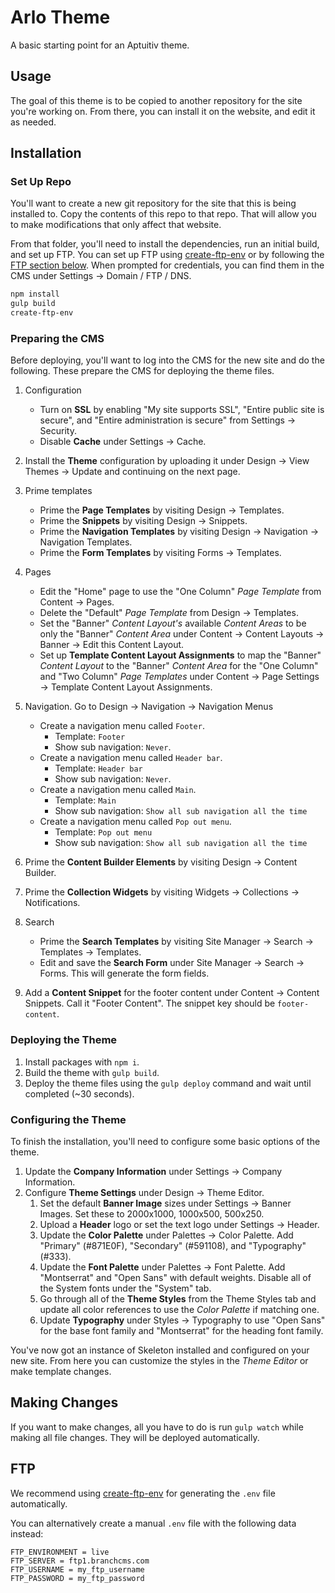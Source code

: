 # Arlo Theme

A basic starting point for an Aptuitiv theme.

## Usage

The goal of this theme is to be copied to another repository for the site you're working on. From there, you can install it on the website, and edit it as needed.

## Installation

### Set Up Repo

You'll want to create a new git repository for the site that this is being installed to. Copy the contents of this repo to that repo. That will allow you to make modifications that only affect that website.

From that folder, you'll need to install the dependencies, run an initial build, and set up FTP. You can set up FTP using [create-ftp-env](https://github.com/aptuitiv/create-ftp-env) or by following the [FTP section below](#ftp). When prompted for credentials, you can find them in the CMS under Settings -> Domain / FTP / DNS.

```bash
npm install
gulp build
create-ftp-env
```

### Preparing the CMS

Before deploying, you'll want to log into the CMS for the new site and do the following. These prepare the CMS for deploying the theme files.

1. Configuration
   - Turn on **SSL** by enabling "My site supports SSL", "Entire public site is secure", and "Entire administration is secure" from Settings -> Security.
   - Disable **Cache** under Settings -> Cache.
2. Install the **Theme** configuration by uploading it under Design -> View Themes -> Update and continuing on the next page.
3. Prime templates
   - Prime the **Page Templates** by visiting Design -> Templates.
   - Prime the **Snippets** by visiting Design -> Snippets.
   - Prime the **Navigation Templates** by visiting Design -> Navigation -> Navigation Templates.
   - Prime the **Form Templates** by visiting Forms -> Templates.
4. Pages
   - Edit the "Home" page to use the "One Column" *Page Template* from Content -> Pages.
   - Delete the "Default" *Page Template* from Design -> Templates.
   - Set the "Banner" *Content Layout's* available *Content Areas* to be only the "Banner" *Content Area* under Content -> Content Layouts -> Banner -> Edit this Content Layout.
   - Set up **Template Content Layout Assignments** to map the "Banner" *Content Layout* to the "Banner" *Content Area* for the "One Column" and "Two Column" *Page Templates* under Content -> Page Settings -> Template Content Layout Assignments.

5. Navigation. Go to Design -> Navigation -> Navigation Menus
    - Create a navigation menu called `Footer`.
      - Template: `Footer`
      - Show sub navigation: `Never`.
    - Create a navigation menu called `Header bar`.
      - Template: `Header bar`
      - Show sub navigation: `Never`.
    - Create a navigation menu called `Main`.
      - Template: `Main`
      - Show sub navigation: `Show all sub navigation all the time`
    - Create a navigation menu called `Pop out menu`.
      - Template: `Pop out menu`
      - Show sub navigation: `Show all sub navigation all the time`

6. Prime the **Content Builder Elements** by visiting Design -> Content Builder.
7. Prime the **Collection Widgets** by visiting Widgets -> Collections -> Notifications.
8. Search
   - Prime the **Search Templates** by visiting Site Manager -> Search -> Templates -> Templates.
   - Edit and save the **Search Form** under Site Manager -> Search -> Forms. This will generate the form fields.
9. Add a **Content Snippet** for the footer content under Content -> Content Snippets. Call it "Footer Content". The snippet key should be `footer-content`. 

### Deploying the Theme

1. Install packages with `npm i`.
2. Build the theme with `gulp build`.
3. Deploy the theme files using the `gulp deploy` command and wait until completed (~30 seconds).

### Configuring the Theme

To finish the installation, you'll need to configure some basic options of the theme.

1. Update the **Company Information** under Settings -> Company Information.
1. Configure **Theme Settings** under Design -> Theme Editor.
    1. Set the default **Banner Image** sizes under Settings -> Banner Images. Set these to 2000x1000, 1000x500, 500x250.
    1. Upload a **Header** logo or set the text logo under Settings -> Header.
    1. Update the **Color Palette** under Palettes -> Color Palette. Add "Primary" (#871E0F), "Secondary" (#591108), and "Typography" (#333).
    1. Update the **Font Palette** under Palettes -> Font Palette. Add "Montserrat" and "Open Sans" with default weights. Disable all of the System fonts under the "System" tab.
    1. Go through all of the **Theme Styles** from the Theme Styles tab and update all color references to use the *Color Palette* if matching one.
    1. Update **Typography** under Styles -> Typography to use "Open Sans" for the base font family and "Montserrat" for the heading font family.

You've now got an instance of Skeleton installed and configured on your new site. From here you can customize the styles in the *Theme Editor* or make template changes.

## Making Changes

If you want to make changes, all you have to do is run `gulp watch` while making all file changes. They will be deployed automatically.

## FTP

We recommend using [create-ftp-env](https://github.com/aptuitiv/create-ftp-env) for generating the `.env` file automatically.

You can alternatively create a manual `.env` file with the following data instead:

```.env
FTP_ENVIRONMENT = live
FTP_SERVER = ftp1.branchcms.com
FTP_USERNAME = my_ftp_username
FTP_PASSWORD = my_ftp_password
```
